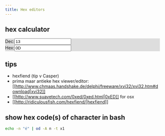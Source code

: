 ```yaml
---
title: Hex editors
---
```


## hex calculator
<div class="row" style='background:#ddd'>
  <div class="col-3"><label for='dec'>Dec:</label><input name='dec' id='dec' type="text" value="13" onchange="hex.value=parseInt(this.value).toString(16);"></div>
  <div class="col-3"><label for='hex'>Hex:</label><input id='hex' type="text" value="0D" onchange="dec.value=parseInt(this.value, 16)"></div>
</div>

## tips
* hexfiend (tip v Casper)
* prima maar antieke hex viewer/editor: [[http://www.chmaas.handshake.de/delphi/freeware/xvi32/xvi32.htm#download|xvi32]]
* [[http://www.suavetech.com/0xed/0xed.html|0xED]] for osx 
* [[http://ridiculousfish.com/hexfiend/|hexfiend]]

## show hex code(s) of character in bash
```bash
echo -n "é" | od -A n -t x1
```
